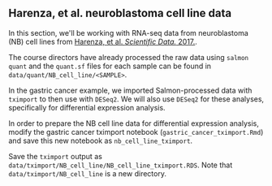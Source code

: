 ## Harenza, et al. neuroblastoma cell line data

In this section, we'll be working with RNA-seq data from neuroblastoma (NB) cell lines from
[Harenza, et al. _Scientific Data._ 2017.](https://doi.org/10.1038/sdata.2017.33).

The course directors have already processed the raw data using `salmon quant` and the `quant.sf` files for each sample can be found in `data/quant/NB_cell_line/<SAMPLE>`.

In the gastric cancer example, we imported Salmon-processed data with `tximport` to then use with `DESeq2`. 
We will also use `DESeq2` for these analyses, specifically for differential expression analysis.

In order to prepare the NB cell line data for differential expression analysis, modify the gastric cancer tximport notebook (`gastric_cancer_tximport.Rmd`) and save this new notebook as `nb_cell_line_tximport`.

Save the `tximport` output as `data/tximport/NB_cell_line/NB_cell_line_tximport.RDS`. Note that `data/tximport/NB_cell_line` is a new directory.
